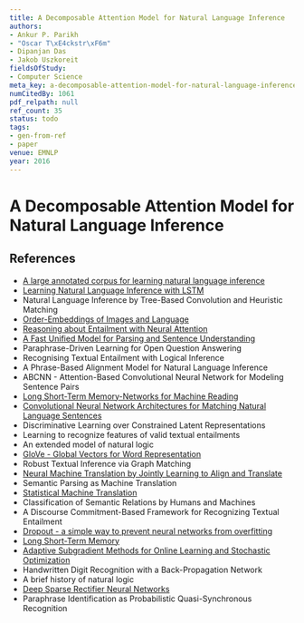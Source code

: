 ```yaml
---
title: A Decomposable Attention Model for Natural Language Inference
authors:
- Ankur P. Parikh
- "Oscar T\xE4ckstr\xF6m"
- Dipanjan Das
- Jakob Uszkoreit
fieldsOfStudy:
- Computer Science
meta_key: a-decomposable-attention-model-for-natural-language-inference
numCitedBy: 1061
pdf_relpath: null
ref_count: 35
status: todo
tags:
- gen-from-ref
- paper
venue: EMNLP
year: 2016
---
```


# A Decomposable Attention Model for Natural Language Inference

## References

- [A large annotated corpus for learning natural language inference](./a-large-annotated-corpus-for-learning-natural-language-inference.md)
- [Learning Natural Language Inference with LSTM](./learning-natural-language-inference-with-lstm.md)
- Natural Language Inference by Tree-Based Convolution and Heuristic Matching
- [Order-Embeddings of Images and Language](./order-embeddings-of-images-and-language.md)
- [Reasoning about Entailment with Neural Attention](./reasoning-about-entailment-with-neural-attention.md)
- [A Fast Unified Model for Parsing and Sentence Understanding](./a-fast-unified-model-for-parsing-and-sentence-understanding.md)
- Paraphrase-Driven Learning for Open Question Answering
- Recognising Textual Entailment with Logical Inference
- A Phrase-Based Alignment Model for Natural Language Inference
- ABCNN - Attention-Based Convolutional Neural Network for Modeling Sentence Pairs
- [Long Short-Term Memory-Networks for Machine Reading](./long-short-term-memory-networks-for-machine-reading.md)
- [Convolutional Neural Network Architectures for Matching Natural Language Sentences](./convolutional-neural-network-architectures-for-matching-natural-language-sentences.md)
- Discriminative Learning over Constrained Latent Representations
- Learning to recognize features of valid textual entailments
- An extended model of natural logic
- [GloVe - Global Vectors for Word Representation](./glove-global-vectors-for-word-representation.md)
- Robust Textual Inference via Graph Matching
- [Neural Machine Translation by Jointly Learning to Align and Translate](./neural-machine-translation-by-jointly-learning-to-align-and-translate.md)
- Semantic Parsing as Machine Translation
- [Statistical Machine Translation](./statistical-machine-translation.md)
- Classification of Semantic Relations by Humans and Machines
- A Discourse Commitment-Based Framework for Recognizing Textual Entailment
- [Dropout - a simple way to prevent neural networks from overfitting](./dropout-a-simple-way-to-prevent-neural-networks-from-overfitting.md)
- [Long Short-Term Memory](./long-short-term-memory.md)
- [Adaptive Subgradient Methods for Online Learning and Stochastic Optimization](./adaptive-subgradient-methods-for-online-learning-and-stochastic-optimization.md)
- Handwritten Digit Recognition with a Back-Propagation Network
- A brief history of natural logic
- [Deep Sparse Rectifier Neural Networks](./deep-sparse-rectifier-neural-networks.md)
- Paraphrase Identification as Probabilistic Quasi-Synchronous Recognition
